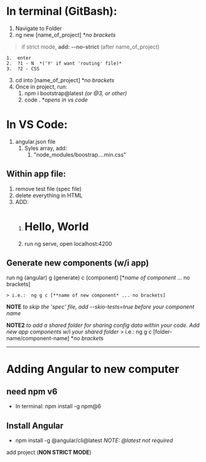 # In terminal (GitBash):

1.  Navigate to Folder
2.  ng new [name_of_project] **no brackets*
   >if strict mode, **add: --no-strict** (after name_of_project)

    1.  enter
    2.  ?1 - N  *('Y' if want 'routing' file)*
    3.  ?2 - CSS
3.  cd into [name_of_project] **no brackets*
4.  Once in project, run:
    1.  npm i bootstrap@latest *(or @3, or other)*
    2.  code .    **opens in vs code*


# In VS Code:

1.  angular.json file
    1.  Syles array, add:
        1.  "node_modules/boostrap....min.css"

## Within app file:

1.  remove test file (spec file)
2.  delete everything in HTML
3.  ADD:
    1.  <h1>Hello, World</h1>
    2.  run ng serve, open localhost:4200

## Generate new components (w/i app)

run ng (angular) g (generate) c (component) [**name of component* ... no brackets]

    > i.e.:  ng g c [**name of new component* ... no brackets]

**NOTE** *to skip the 'spec' file, add --skio-tests=true before your component name*

**NOTE2** *to add a shared folder for sharing config data within your code.  Add new app components w/i your shared folder*
    > i.e.: ng g c [folder-name/component-name]  **no brackets*

_________________________________________________
# Adding Angular to new computer
   
## need npm v6

 - In terminal:  npm install -g npm@6

## Install Angular

 - npm install -g @angular/cli@latest
    *NOTE: @latest not required*

add project (**NON STRICT MODE**)